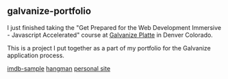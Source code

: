 ## galvanize-portfolio

I just finished taking the "Get Prepared for the Web Development Immersive - Javascript Accelerated" course at [Galvanize Platte](https://www.galvanize.com/denver-platte/campus "Galvanize Platte 1644 Platte St. Denver, Co. 80202") in Denver Colorado.

This is a project I put together as a part of my portfolio for the Galvanize application process.

[imdb-sample](http://jmh-imdb-sample.surge.sh/)
[hangman](http://jmh-hangman.surge.sh/)
[personal site](http://jmh-personal-site.surge.sh/)
